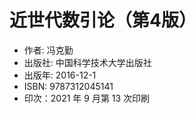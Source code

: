 # 近世代数引论（第4版）

- 作者: 冯克勤
- 出版社: 中国科学技术大学出版社
- 出版年: 2016-12-1
- ISBN: 9787312045141
- 印次：2021 年 9 月第 13 次印刷
